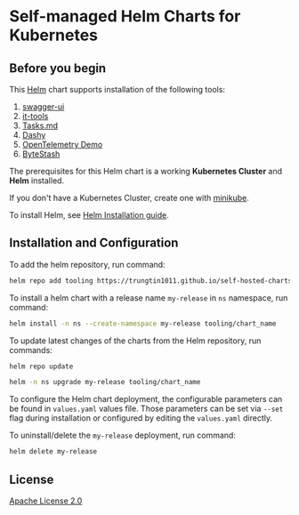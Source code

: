 # Self-managed Helm Charts for Kubernetes

## Before you begin

This [Helm](https://github.com/kubernetes/helm) chart supports installation of the following tools:
1. [swagger-ui](https://github.com/swagger-api/swagger-ui)
2. [it-tools](https://github.com/CorentinTh/it-tools)
3. [Tasks.md](https://github.com/BaldissaraMatheus/Tasks.md)
4. [Dashy](https://github.com/lissy93/dashy)
5. [OpenTelemetry Demo](https://github.com/Trungtin1011/opentelemetry-demo)
6. [ByteStash](https://github.com/jordan-dalby/ByteStash)


The prerequisites for this Helm chart is a working **Kubernetes Cluster** and **Helm** installed.

If you don't have a Kubernetes Cluster, create one with [minikube](https://minikube.sigs.k8s.io/docs/start/).

To install Helm, see [Helm Installation guide](https://helm.sh/docs/intro/install/).


## Installation and Configuration

To add the helm repository, run command:

```bash
helm repo add tooling https://trungtin1011.github.io/self-hosted-charts/
```

To install a helm chart with a release name `my-release` in `ns` namespace, run command:

```bash
helm install -n ns --create-namespace my-release tooling/chart_name
```


To update latest changes of the charts from the Helm repository, run commands:
```bash
helm repo update

helm -n ns upgrade my-release tooling/chart_name
```

To configure the Helm chart deployment, the configurable parameters can be found in `values.yaml` values file. Those parameters can be set via `--set` flag during installation or configured by editing the `values.yaml` directly.


To uninstall/delete the `my-release` deployment, run command:

```bash
helm delete my-release
```


## License

[Apache License 2.0](/LICENSE)
